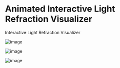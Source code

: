 # Animated Interactive Light Refraction Visualizer
Interactive Light Refraction Visualizer

![image](https://github.com/user-attachments/assets/5277964b-2e0f-4f3b-92bf-b3e2c60c0158)

![image](https://github.com/user-attachments/assets/7b7cb6a9-16d7-410b-bd65-f103257b119d)

![image](https://github.com/user-attachments/assets/d5e31de1-9203-4ff1-add7-1093aebf3f74)

